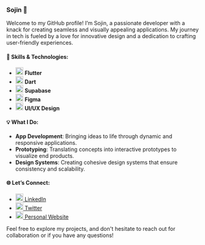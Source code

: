 ### Sojin 🌟

Welcome to my GitHub profile! I’m Sojin, a passionate developer with a knack for creating seamless and visually appealing applications. My journey in tech is fueled by a love for innovative design and a dedication to crafting user-friendly experiences.

#### 🚀 Skills & Technologies:

- <img src="https://img.icons8.com/color/48/000000/flutter.png" width="20"/> **Flutter**
- <img src="https://img.icons8.com/color/48/000000/dart.png" width="20"/> **Dart**
- <img src="https://seeklogo.com/images/S/supabase-logo-DCC676FFE2-seeklogo.com.png" width="20"/> **Supabase**
- <img src="https://img.icons8.com/color/48/000000/figma.png" width="20"/> **Figma**
- <img src="https://img.icons8.com/external-flatart-icons-outline-flatarticons/64/000000/external-design-ui-flatart-icons-outline-flatarticons.png" width="20"/> **UI/UX Design**

#### 💡 What I Do:

- **App Development**: Bringing ideas to life through dynamic and responsive applications.
- **Prototyping**: Translating concepts into interactive prototypes to visualize end products.
- **Design Systems**: Creating cohesive design systems that ensure consistency and scalability.

#### 🌐 Let’s Connect:

- <a href="#"><img src="https://img.icons8.com/color/48/000000/linkedin.png" width="20"/> LinkedIn</a>
- <a href="#"><img src="https://img.icons8.com/color/48/000000/twitter.png" width="20"/> Twitter</a>
- <a href="#"><img src="https://img.icons8.com/ios-filled/50/000000/web.png" width="20"/> Personal Website</a>

Feel free to explore my projects, and don't hesitate to reach out for collaboration or if you have any questions!
